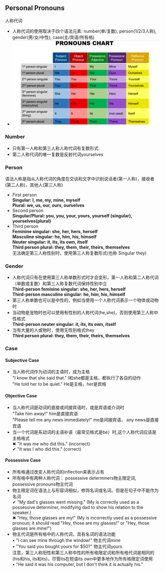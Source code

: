 ## Personal Pronouns
人称代词
* 人称代词的使用取决于四个语法元素: number(单/复数), person(1/2/3人称), gender(男/女/中性), case(主/宾语/所有格)
* ![Personal Pronouns](./image/personal.png)
### Number
* 只有第一人称和第三人称人称代词有复数形式  
* 第二人称代词的唯一复数是反射代词yourselves  
### Person
语法人称是指从人称代词的角度在交谈和文字中识别说话者(第一人称)，接收者(第二人称)，其他人(第三人称)  
* First person  
**Singular: I, me, my, mine, myself**   
**Plural: we, us, our, ours, ourselves** 
* Second person  
**Singular/Plural: you, you, your, yours, yourself (singular), yourselves(plural)**  
* Third person  
**Feminine singular: she, her, hers, herself**   
**Masculine singular: he, him, his, himself**  
**Neuter singular: it, its, its own, itself**   
**Third person plural: they, them, their, theirs, themselves**  
无法确定第三人称性别时，使用第三人称复数形式(也称 Singular they)  
### Gender
* 人称代词只有在使用第三人称单数形式时才会变形，第一人称和第二人称代词（单数或复数）和第三人称复数代词保持性别中立  
**Third-person feminine singular: she, her, hers, herself**   
**Third-person masculine singular: he, him, his, himself**  
* 第三人称单数也可以是中性的，例如当使用一个人称代词表示一个物体或动物时  
* 当动物是宠物时也可以使用有性别的人称代词(he,she)，否则使用第三人称中性格式  
**Third-person neuter singular: it, its, its own, itself**   
* 当有大量的人或物时，使用无性别格式they  
**Third person plural: they, them, their, theirs, themselves**  
### Case
#### Subjective Case  
* 当人称代词作为动词的主语时，成为主格  
"I know that she said that." I和she都是主格，都执行了各自的动作  
"He told her to be quiet." He是主格，her是宾格  
#### Objective Case  
* 当人称代词是动词的直接或间接宾语时，或是宾语或介词时    
"Take him away!" him是直接宾语  
"Please tell me any news immediately!" me是间接宾语， any news是直接宾语  
* 当一个代词是系动词的主语补语（最常见格式是be）时,这个人称代词应该是主格格式  
✖ "It was me who did this." (incorrect)  
✔ "It was I who did this." (correct)  
#### Possessive Case   
* 所有格通过改变人称代词的inflection来表示占有  
* 所有格中有两种人称代词： possessive determiners物主限定词, possessive pronouns物主代词  
* 物主限定词在语法上与形容词相似，修饰名词或名词。但是在句子中不能作为名词  
✔ "My dad's glasses went missing." (My is correctly used as a possessive
determiner, modifying dad to show his relation to the speaker.)  
✖ "Hey, those glasses are my!" (My is incorrectly used as a possessive
pronoun; it should read "Hey, those are my glasses!" or "Hey, those glasses are
mine!")  
* 物主代词是所有格中的人称代词，具有名词的语法功能  
• "I can see mine through the window!"  物主代词mine  
• "You said you bought yours for $50?"  物主代词yours  
注意，第三人称阳性和第三人称中性的所有格限定词和所有格代词是相同的(his和his, its和its)，尽管its在短语its own中更多地作为所有格限定词使用  
• "He said it was his computer, but I don't think it is actually his."  
